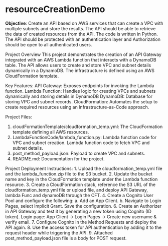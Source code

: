 # resourceCreationDemo

**Objective**: Create an API based on AWS services that can create a VPC with multiple subnets and store the results. The API should be able to retrieve the data of created resources from the API. The code is written in Python. The API should be protected with an authentication layer and Authorization should be open to all authenticated users. 


Project Overview
This project demonstrates the creation of an API Gateway integrated with an AWS Lambda function that interacts with a DynamoDB table. The API allows users to create and store VPC and subnet details dynamically in a DynamoDB. The infrastructure is defined using an AWS CloudFormation template.

Key Features:
    API Gateway: Exposes endpoints for invoking the Lambda function.
    Lambda Function: Handles logic for creating VPCs and subnets dynamically and storing details in DynamoDB
    DynamoDB: Database for storing VPC and subnet records.
    CloudFormation: Automates the setup to create required resources using an Infrastructure-as-Code approach.

Project Files:
1. cloudFormationTemplate/cloudformation_temp.yml:
    The CloudFormation template defining all AWS resources.
2. LambdaFunctionCode/lambda_function.py:
    Lambda function code for VPC and subnet creation.
    Lambda function code to fetch VPC and subnet details.
3. post_method_payload.json:
    Payload to create VPC and subnets.
4. README.md:
    Documentation for the project.

Project Deployment Instructions:
    1. Upload the cloudformation_temp.yml file and the lambda_function.zip file to the S3 bucket.
    2. Update the bucket name and key in the CloudFormation template under the Lambda function resource.
    3. Create a CloudFormation stack, reference the S3 URL of the cloudformation_temp.yml file or upload file, and deploy API Gateway, lambda Func and dynamoDB through the CFT.
    4. Create a Cognito User Pool and configure the following:
        a. Add an App Client.
        b. Navigate to Login Pages, select Implicit Grant. Save the configuration.
    6. Create an Authorizer in API Gateway and test it by generating a new token using Cognito (ID token).
        Login page: App Client -> Login Pages -> Create new username & verify email.
    7. Configure Cognito in the Method Requests and deploy the API again.
    8. Use the access token for API authentication by adding it to the request header while triggering the API.
    9. Attached post_method_payload.json file is a body for POST request.
